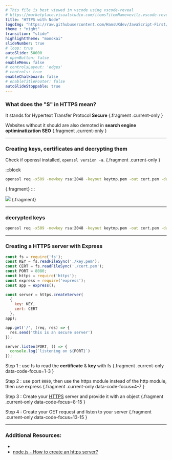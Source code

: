 ```yaml
---
# This file is best viewed in vscode using vscode-reveal
# https://marketplace.visualstudio.com/items?itemName=evilz.vscode-reveal
title: "HTTPS with Node"
logoImg: "https://raw.githubusercontent.com/HansUXdev/JavaScript-First/2acf5840c15af96602aceb66303ea69c5b75e344/logo.svg"
theme : "night"
transition: "slide"
highlightTheme: "monokai"
slideNumber: true
# loop: true
autoSlide: 50000 
# openButton: false
enableMenu: false
# controlsLayout: 'edges'
# controls: true
enableChalkboard: false
# enableTitleFooter: false
autoSlideStoppable: true
---
```



<link rel="stylesheet" href="https://hansmcmurdy.com/JavaScript-First/theme.css"></link>


### What does the "S" in HTTPS mean?

It stands for Hypertext Transfer Protocol **Secure** {.fragment .current-only  }

Websites without it should are also demoted in **search engine optiminatization SEO** {.fragment .current-only  }

---


### Creating keys, certificates and decrypting them 
 
 
Check if openssl installed, `openssl version -a`. {.fragment .current-only  }
 


:::block
```bash
openssl req -x509 -newkey rsa:2048 -keyout keytmp.pem -out cert.pem -days 365
``` 
{.fragment}
:::

![](https://user-images.githubusercontent.com/5007073/91366577-fc3bd600-e7b8-11ea-8ff4-316ef3644665.png) {.fragment}




---

### decrypted keys
 
```bash
openssl req -x509 -newkey rsa:2048 -keyout keytmp.pem -out cert.pem -days 365
```

---



### Creating a HTTPS server with Express 

 
```javascript
const fs = require('fs');
const KEY = fs.readFileSync('./key.pem');
const CERT = fs.readFileSync('./cert.pem');
const PORT = 8080;
const https = require('https');
const express = require('express');
const app = express();

const server = https.createServer(
  {
    key: KEY, 
    cert: CERT 
  },
app);

app.get('/', (req, res) => { 
  res.send('this is an secure server')
});

server.listen(PORT, () => { 
  console.log(`listening on ${PORT}`) 
});

```
<!-- Help them: apply -->
 Step 1 : use fs to read the **certificate** & **key** with fs  {.fragment .current-only data-code-focus=1-3 }

 Step 2 : use port `8080`, then use the https module instead of the http module, then use express  {.fragment .current-only data-code-focus=4-7 }

 Step 3 : Create your [HTTPS](https://nodejs.org/api/https.html) server and provide it with an object  {.fragment .current-only data-code-focus=8-15 }

 Step 4 : Create your GET request and listen to your server  {.fragment .current-only data-code-focus=13-15 }

---

### Additional Resources:

* 
* [node.js - How to create an https server?](https://nodejs.org/en/knowledge/HTTP/servers/how-to-create-a-HTTPS-server/)
